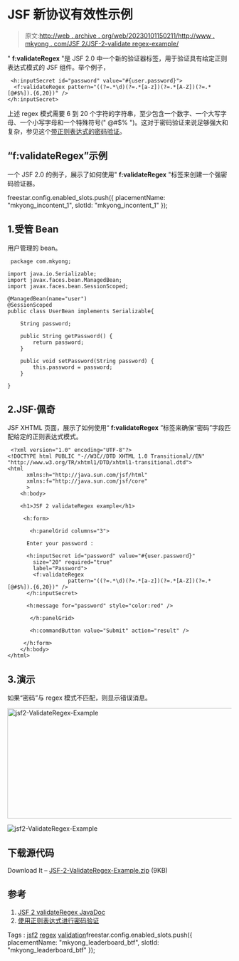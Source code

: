 # JSF 新协议有效性示例

> 原文:[http://web . archive . org/web/20230101150211/http://www . mkyong . com/JSF 2/JSF-2-validate regex-example/](http://web.archive.org/web/20230101150211/http://www.mkyong.com/jsf2/jsf-2-validateregex-example/)

" **f:validateRegex** "是 JSF 2.0 中一个新的验证器标签，用于验证具有给定正则表达式模式的 JSF 组件。举个例子，

```
 <h:inputSecret id="password" value="#{user.password}">
  <f:validateRegex pattern="((?=.*\d)(?=.*[a-z])(?=.*[A-Z])(?=.*[@#$%]).{6,20})" />
</h:inputSecret> 
```

上述 regex 模式需要 6 到 20 个字符的字符串，至少包含一个数字、一个大写字母、一个小写字母和一个特殊符号(" @#$% ")。这对于密码验证来说足够强大和复杂，参见这个[带正则表达式的密码验证](http://web.archive.org/web/20210305084839/http://www.mkyong.com/regular-expressions/how-to-validate-password-with-regular-expression/)。

## “f:validateRegex”示例

一个 JSF 2.0 的例子，展示了如何使用" **f:validateRegex** "标签来创建一个强密码验证器。

freestar.config.enabled_slots.push({ placementName: "mkyong_incontent_1", slotId: "mkyong_incontent_1" });

## 1.受管 Bean

用户管理的 bean。

```
 package com.mkyong;

import java.io.Serializable;
import javax.faces.bean.ManagedBean;
import javax.faces.bean.SessionScoped;

@ManagedBean(name="user")
@SessionScoped
public class UserBean implements Serializable{

	String password;

	public String getPassword() {
		return password;
	}

	public void setPassword(String password) {
		this.password = password;
	}

} 
```

## 2.JSF·佩奇

JSF XHTML 页面，展示了如何使用“ **f:validateRegex** ”标签来确保“密码”字段匹配给定的正则表达式模式。

```
 <?xml version="1.0" encoding="UTF-8"?>
<!DOCTYPE html PUBLIC "-//W3C//DTD XHTML 1.0 Transitional//EN" 
"http://www.w3.org/TR/xhtml1/DTD/xhtml1-transitional.dtd">
<html    
      xmlns:h="http://java.sun.com/jsf/html"
      xmlns:f="http://java.sun.com/jsf/core"
      >
    <h:body>

    <h1>JSF 2 validateRegex example</h1>

     <h:form>

       <h:panelGrid columns="3">

	  Enter your password : 

	  <h:inputSecret id="password" value="#{user.password}" 
		size="20" required="true"
		label="Password">
		<f:validateRegex 
                   pattern="((?=.*\d)(?=.*[a-z])(?=.*[A-Z])(?=.*[@#$%]).{6,20})" />
	  </h:inputSecret>

	  <h:message for="password" style="color:red" />

       </h:panelGrid>

       <h:commandButton value="Submit" action="result" />

     </h:form>	
    </h:body>
</html> 
```

## 3.演示

如果“密码”与 regex 模式不匹配，则显示错误消息。

<noscript><img src="../Images/f37c98d9c11196d4106f8eb7cb3e4ce6.png" alt="jsf2-ValidateRegex-Example" title="jsf2-ValidateRegex-Example" width="639" height="248" data-original-src="http://web.archive.org/web/20210305084839im_/http://www.mkyong.com/wp-content/uploads/2010/10/jsf2-ValidateRegex-Example.png"/></noscript>

![jsf2-ValidateRegex-Example](../Images/7e6fdc98a0e154debe919631966f8a77.png "jsf2-ValidateRegex-Example")

## 下载源代码

Download It – [JSF-2-ValidateRegex-Example.zip](http://web.archive.org/web/20210305084839/http://www.mkyong.com/wp-content/uploads/2010/10/JSF-2-ValidateRegex-Example.zip) (9KB)

## 参考

1.  [JSF 2 validateRegex JavaDoc](http://web.archive.org/web/20210305084839/https://javaserverfaces.dev.java.net/nonav/docs/2.0/pdldocs/facelets/f/validateRegex.html)
2.  [使用正则表达式进行密码验证](http://web.archive.org/web/20210305084839/http://www.mkyong.com/regular-expressions/how-to-validate-password-with-regular-expression/)

Tags : [jsf2](http://web.archive.org/web/20210305084839/https://mkyong.com/tag/jsf2/) [regex](http://web.archive.org/web/20210305084839/https://mkyong.com/tag/regex/) [validation](http://web.archive.org/web/20210305084839/https://mkyong.com/tag/validation/)freestar.config.enabled_slots.push({ placementName: "mkyong_leaderboard_btf", slotId: "mkyong_leaderboard_btf" });<input type="hidden" id="mkyong-current-postId" value="7528">